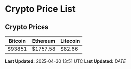 # Crypto Price List

## Crypto Prices
| Bitcoin | Ethereum | Litecoin |
| ------- | -------- | -------- |
| $93851 | $1757.58 | $82.66 |
**Last Updated:** 2025-04-30 13:51 UTC
**Last Updated:** $DATE$
